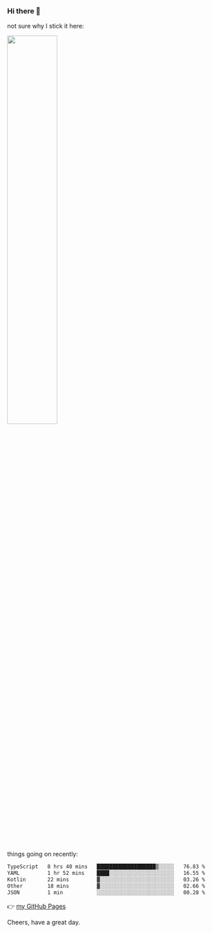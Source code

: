 ### Hi there 👋

not sure why I stick it here:

[<img width="48%" src="https://github-readme-stats.vercel.app/api?username=ykzhukian&show_icons=true&theme=dracula">](https://github.com/anuraghazra/github-readme-stats)


things going on recently:

<!--START_SECTION:waka-->

```txt
TypeScript   8 hrs 40 mins   ███████████████████▒░░░░░   76.83 %
YAML         1 hr 52 mins    ████░░░░░░░░░░░░░░░░░░░░░   16.55 %
Kotlin       22 mins         ▓░░░░░░░░░░░░░░░░░░░░░░░░   03.26 %
Other        18 mins         ▓░░░░░░░░░░░░░░░░░░░░░░░░   02.66 %
JSON         1 min           ░░░░░░░░░░░░░░░░░░░░░░░░░   00.28 %
```

<!--END_SECTION:waka-->

👉 [my GitHub Pages](https://ykzhukian.github.io)

Cheers, have a great day.

